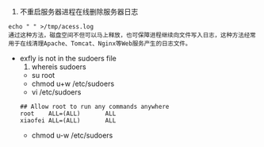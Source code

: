 1. 不重启服务器进程在线删除服务器日志
```
echo " " >/tmp/acess.log
通过这种方法，磁盘空间不但可以马上释放，也可保障进程继续向文件写入日志，这种方法经常用于在线清理Apache、Tomcat、Nginx等Web服务产生的日志文件。
```
* exfly is not in the sudoers file
	1. whereis sudoers
	* su root
	* chmod u+w /etc/sudoers
	* vi /etc/sudoers 
	```
	## Allow root to run any commands anywhere
	root    ALL=(ALL)       ALL
	xiaofei ALL=(ALL)       ALL    
	```
	* chmod u-w /etc/sudoers
